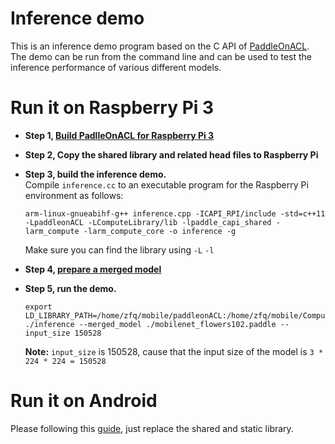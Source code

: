 # Inference demo

This is an inference demo program based on the C API of [PaddleOnACL](https://github.com/zhaofenqiang/PaddleOnACL).
The demo can be run from the command line and can be used to test the inference performance of various different models.

# Run it on Raspberry Pi 3

- **Step 1, [Build PadlleOnACL for Raspberry Pi 3](https://github.com/zhaofenqiang/PaddleOnACL/blob/develop/Installation.md#build-for-raspberry-pi)**

- **Step 2, Copy the shared library and related head files to Raspberry Pi**
- **Step 3, build the inference demo.**  
Compile `inference.cc` to an executable program for the Raspberry Pi environment as follows:
    ```
    arm-linux-gnueabihf-g++ inference.cpp -ICAPI_RPI/include -std=c++11 -LpaddleonACL -LComputeLibrary/lib -lpaddle_capi_shared -larm_compute -larm_compute_core -o inference -g
    ```
    Make sure you can find the library using `-L` `-l`

- **Step 4, [prepare a merged model](https://github.com/PaddlePaddle/Mobile/blob/develop/benchmark/tool/C/README.md)**

- **Step 5, run the demo.**
    ```
    export LD_LIBRARY_PATH=/home/zfq/mobile/paddleonACL:/home/zfq/mobile/ComputeLibrary/lib
    ./inference --merged_model ./mobilenet_flowers102.paddle --input_size 150528
    ```
    **Note:** `input_size` is 150528, cause that the input size of the model is `3 * 224 * 224 = 150528`

# Run it on Android
Please following this [guide](https://github.com/PaddlePaddle/Mobile/blob/develop/benchmark/tool/C/README.md), just replace the shared and static library.
